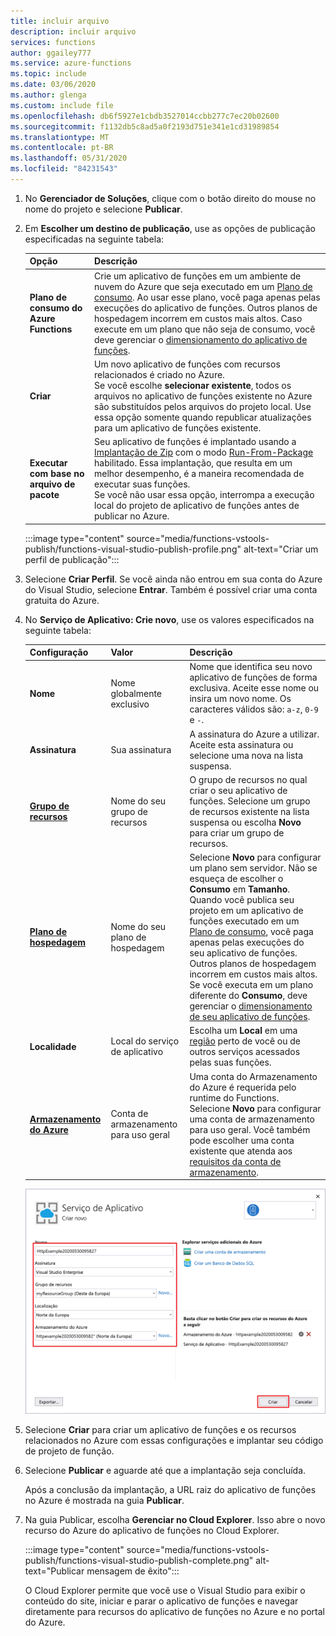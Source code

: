 ```yaml
---
title: incluir arquivo
description: incluir arquivo
services: functions
author: ggailey777
ms.service: azure-functions
ms.topic: include
ms.date: 03/06/2020
ms.author: glenga
ms.custom: include file
ms.openlocfilehash: db6f5927e1cbdb3527014ccbb277c7ec20b02600
ms.sourcegitcommit: f1132db5c8ad5a0f2193d751e341e1cd31989854
ms.translationtype: MT
ms.contentlocale: pt-BR
ms.lasthandoff: 05/31/2020
ms.locfileid: "84231543"
---
```

1. No **Gerenciador de Soluções**, clique com o botão direito do mouse no nome do projeto e selecione **Publicar**.

1. Em **Escolher um destino de publicação**, use as opções de publicação especificadas na seguinte tabela: 

    | Opção      | Descrição                                |
    | ------------ |  -------------------------------------------------- |
    | **Plano de consumo do Azure Functions** | Crie um aplicativo de funções em um ambiente de nuvem do Azure que seja executado em um [Plano de consumo](../articles/azure-functions/functions-scale.md#consumption-plan). Ao usar esse plano, você paga apenas pelas execuções do aplicativo de funções. Outros planos de hospedagem incorrem em custos mais altos. Caso execute em um plano que não seja de consumo, você deve gerenciar o [dimensionamento do aplicativo de funções](../articles/azure-functions/functions-scale.md).| 
    | **Criar** | Um novo aplicativo de funções com recursos relacionados é criado no Azure. <br/>Se você escolhe **selecionar existente**, todos os arquivos no aplicativo de funções existente no Azure são substituídos pelos arquivos do projeto local. Use essa opção somente quando republicar atualizações para um aplicativo de funções existente. |
    | **Executar com base no arquivo de pacote** | Seu aplicativo de funções é implantado usando a [Implantação de Zip](../articles/azure-functions/functions-deployment-technologies.md#zip-deploy) com o modo [Run-From-Package](../articles/azure-functions/run-functions-from-deployment-package.md) habilitado. Essa implantação, que resulta em um melhor desempenho, é a maneira recomendada de executar suas funções. <br/>Se você não usar essa opção, interrompa a execução local do projeto de aplicativo de funções antes de publicar no Azure. |

    :::image type="content" source="media/functions-vstools-publish/functions-visual-studio-publish-profile.png" alt-text="Criar um perfil de publicação":::


1. Selecione **Criar Perfil**. Se você ainda não entrou em sua conta do Azure do Visual Studio, selecione **Entrar**. Também é possível criar uma conta gratuita do Azure.

1. No **Serviço de Aplicativo: Crie novo**, use os valores especificados na seguinte tabela:

    | Configuração      | Valor  | Descrição                                |
    | ------------ |  ------- | -------------------------------------------------- |
    | **Nome** | Nome globalmente exclusivo | Nome que identifica seu novo aplicativo de funções de forma exclusiva. Aceite esse nome ou insira um novo nome. Os caracteres válidos são: `a-z`, `0-9` e `-`. |
    | **Assinatura** | Sua assinatura | A assinatura do Azure a utilizar. Aceite esta assinatura ou selecione uma nova na lista suspensa. |
    | **[Grupo de recursos](../articles/azure-resource-manager/management/overview.md)** | Nome do seu grupo de recursos |  O grupo de recursos no qual criar o seu aplicativo de funções. Selecione um grupo de recursos existente na lista suspensa ou escolha **Novo** para criar um grupo de recursos.|
    | **[Plano de hospedagem](../articles/azure-functions/functions-scale.md)** | Nome do seu plano de hospedagem | Selecione **Novo** para configurar um plano sem servidor. Não se esqueça de escolher o **Consumo** em **Tamanho**. Quando você publica seu projeto em um aplicativo de funções executado em um [Plano de consumo](../articles/azure-functions/functions-scale.md#consumption-plan), você paga apenas pelas execuções do seu aplicativo de funções. Outros planos de hospedagem incorrem em custos mais altos. Se você executa em um plano diferente do **Consumo**, deve gerenciar o [dimensionamento de seu aplicativo de funções](../articles/azure-functions/functions-scale.md).  |
    | **Localidade** | Local do serviço de aplicativo | Escolha um **Local** em uma [região](https://azure.microsoft.com/regions/) perto de você ou de outros serviços acessados pelas suas funções. |
    | **[Armazenamento do Azure](../articles/storage/common/storage-account-create.md)** | Conta de armazenamento para uso geral | Uma conta do Armazenamento do Azure é requerida pelo runtime do Functions. Selecione **Novo** para configurar uma conta de armazenamento para uso geral. Você também pode escolher uma conta existente que atenda aos [requisitos da conta de armazenamento](../articles/azure-functions/functions-scale.md#storage-account-requirements).  |

    ![Criar caixa de diálogo do Serviço de Aplicativo](./media/functions-vstools-publish/functions-visual-studio-publish.png)

1. Selecione **Criar** para criar um aplicativo de funções e os recursos relacionados no Azure com essas configurações e implantar seu código de projeto de função. 

1. Selecione **Publicar** e aguarde até que a implantação seja concluída. 

    Após a conclusão da implantação, a URL raiz do aplicativo de funções no Azure é mostrada na guia **Publicar**. 
    
1.  Na guia Publicar, escolha **Gerenciar no Cloud Explorer**. Isso abre o novo recurso do Azure do aplicativo de funções no Cloud Explorer. 
    
    :::image type="content" source="media/functions-vstools-publish/functions-visual-studio-publish-complete.png" alt-text="Publicar mensagem de êxito":::
    
    O Cloud Explorer permite que você use o Visual Studio para exibir o conteúdo do site, iniciar e parar o aplicativo de funções e navegar diretamente para recursos do aplicativo de funções no Azure e no portal do Azure. 